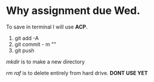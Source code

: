 # Why assignment due Wed.


To save in terminal I will use **ACP**. 
1. git add -A
2. git commit - m ""
3. git push

_mkdir_ is to make a new directory

_rm raf_ is to delete entirely from hard drive. **DONT USE YET**